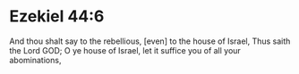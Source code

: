 # Ezekiel 44:6

And thou shalt say to the rebellious, [even] to the house of Israel, Thus saith the Lord GOD; O ye house of Israel, let it suffice you of all your abominations,